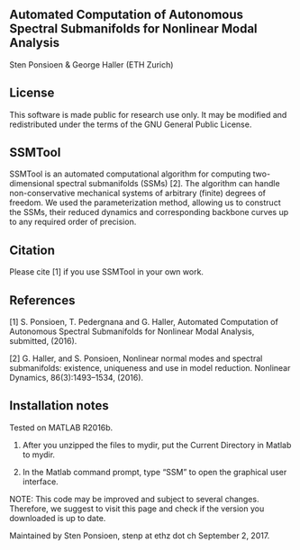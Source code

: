 Automated Computation of Autonomous Spectral Submanifolds 
for Nonlinear Modal Analysis
-----------------------------------------------------------------------------  
Sten Ponsioen & George Haller (ETH Zurich) 

License
-----------------------------------------------------------------------------  
This software is made public for research use only. It may be modified and redistributed
under the terms of the GNU General Public License. 

SSMTool
-----------------------------------------------------------------------------  
SSMTool is an automated computational algorithm for computing two-dimensional spectral submanifolds (SSMs) [2]. 
The algorithm can handle non-conservative mechanical systems of arbitrary (finite) degrees of freedom. We used 
the parameterization method, allowing us to construct the SSMs, their reduced dynamics and corresponding backbone 
curves up to any required order of precision. 

Citation
-----------------------------------------------------------------------------  
Please cite [1] if you use SSMTool in your own work.

References
-----------------------------------------------------------------------------  
[1] S. Ponsioen, T. Pedergnana and G. Haller, Automated Computation of 
    Autonomous Spectral Submanifolds for Nonlinear Modal Analysis, 
    submitted, (2016). 
	
[2] G. Haller, and S. Ponsioen, Nonlinear normal modes and spectral 
    submanifolds: existence, uniqueness and use in model reduction.
    Nonlinear Dynamics, 86(3):1493–1534, (2016).

Installation notes 
-----------------------------------------------------------------------------
Tested on MATLAB R2016b.

1) After you unzipped the files to mydir, 
   put the Current Directory in Matlab to mydir. 

2) In the Matlab command prompt,
   type “SSM” to open the graphical user interface.


NOTE: This code may be improved and subject to several changes. Therefore, we suggest to visit this 
page and check if the version you downloaded is up to date.  


Maintained by Sten Ponsioen,
stenp at ethz dot ch
September 2, 2017.
